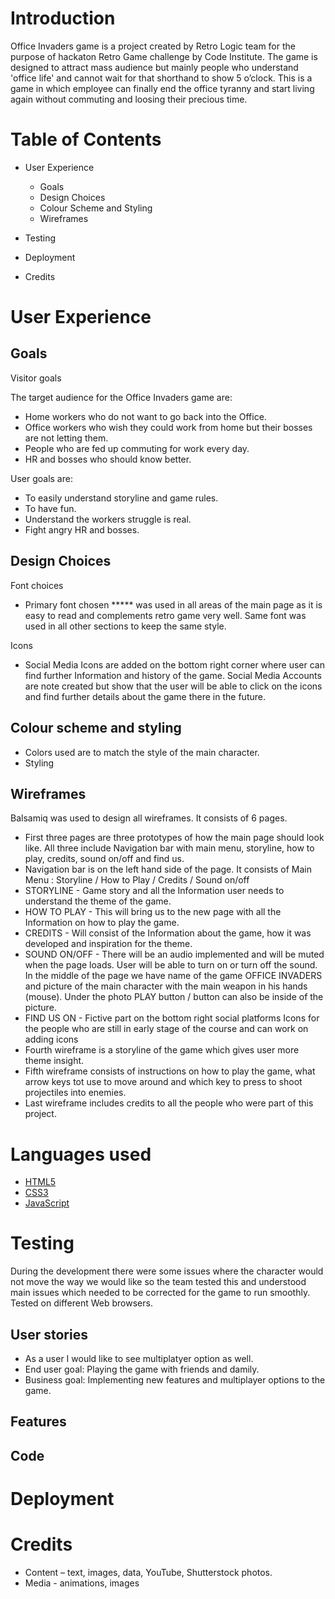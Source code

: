 # Introduction

Office Invaders game is a project created by Retro Logic team for the purpose of hackaton Retro Game challenge by Code Institute. The game is designed to attract mass audience but mainly people who understand 'office life' and cannot wait for that shorthand to show 5 o’clock. This is a game in which employee can finally end the office tyranny and start living again without commuting and loosing their precious time. 

# Table of Contents
- User Experience
    * Goals
    * Design Choices
     * Colour Scheme and Styling
     * Wireframes
         
- Testing
- Deployment
- Credits


# User Experience 


## Goals

Visitor goals

The target audience for the Office Invaders game are: 
-	Home workers who do not want to go back into the Office.
-	Office workers who wish they could work from home but their bosses are not letting them.
-	People who are fed up commuting for work every day.
-	HR and bosses who should know better.

User goals are: 
-	To easily understand storyline and game rules.
-	To have fun.
-	Understand the workers struggle is real.
-	Fight angry HR and bosses.


  
## Design Choices

Font choices
-	Primary font chosen *****  was used in all areas of the main page as it is easy to read and complements retro game very well. Same font was used in all other sections to keep the same style.

Icons
-	Social Media Icons are added on the bottom right corner where user can find further Information and history of the game. Social Media Accounts are note created but show that the user will be able to click on the icons and find further details about the game there in the future.

## Colour scheme and styling

-	Colors used are to match the style of the main character.
-  Styling

  
## Wireframes


Balsamiq was used to design all wireframes. It consists of 6 pages. 

- First three pages are three prototypes of how the main page should look like. All three include Navigation bar with main menu, storyline, how to play, credits, sound on/off and find us.
- Navigation bar is on the left hand side of the page. It consists of Main Menu : Storyline / How to Play / Credits / Sound on/off 
- STORYLINE - Game story and all the Information user needs to understand the theme of the game.
- HOW TO PLAY - This will bring us to the new page with all the Information on how to play the game. 
- CREDITS - Will consist of the Information about the game, how it was developed and inspiration for the theme.
- SOUND ON/OFF - There will be an audio implemented and will be muted when the page loads. User will be able to turn on or turn off the sound.
In the middle of the page we have name of the game OFFICE INVADERS and picture of the main character with the main weapon in his hands (mouse).
Under the photo PLAY button / button can also be inside of the picture.
- FIND US ON - Fictive part on the bottom right social platforms Icons for the people who are still in early stage of the course and can work on adding icons
- Fourth wireframe is a storyline of the game which gives user more theme insight.
- Fifth wireframe consists of instructions on how to play the game, what arrow keys tot use to move around and which key to press to shoot projectiles into enemies. 
- Last wireframe includes credits to all the people who were part of this project.

# Languages used
- [HTML5](https://en.wikipedia.org/wiki/HTML5)
- [CSS3](https://en.wikipedia.org/wiki/CSS)
- [JavaScript](https://en.wikipedia.org/wiki/JavaScript) 
 

  
# Testing

During the development there were some issues where the character would not move the way we would like so the team tested this and understood main issues which needed to be corrected for the game to run smoothly. Tested on different Web browsers.

## User stories

- As a user I would like to see multiplatyer option as well.
- End user goal: Playing the game with friends and damily.
- Business goal: Implementing new features and multiplayer options to the game.

## Features


  ## Code

# Deployment

# Credits

- Content – text, images, data, YouTube, Shutterstock photos.
- Media - animations, images
  


  



